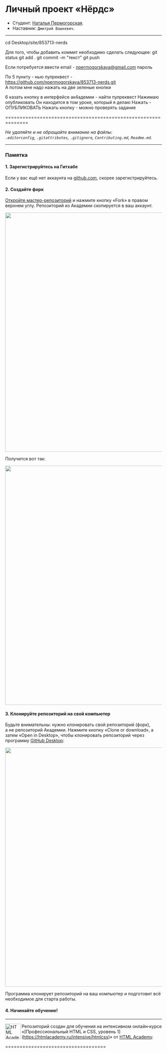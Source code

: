 # Личный проект «Нёрдс»

* Студент: [Наталья Пермогорская](https://up.htmlacademy.ru/htmlcss/22/user/853713).
* Наставник: `Дмитрий Вашкевич`.

---

cd Desktop/site/853713-nerds

Для того, чтобы добавить коммит необходимо сделать следующее:
git status
git add . 
git commit -m "текст"
git push

Если потребуется ввести
email - npermogorskaya@gmail.com
пароль

По 5 пункту - нью пулреквест - https://github.com/npermogorskaya/853713-nerds.git  
А потом мне надо нажать на две зеленые кнопки

6 казать кнопку в интерфейсе ак4адемии - найти пулреквест
Нажимаю опубликовать 
Он находится в том уроке, который я делаю
Нажать - ОПУБЛИКОВАТЬ
Нажать кнопку - можно проверять задание

==============================================================


_Не удаляйте и не обращайте внимание на файлы:_<br>
_`.editorconfig`, `.gitattributes`, `.gitignore`, `Contributing.md`, `Readme.md`._

---

### Памятка

#### 1. Зарегистрируйтесь на Гитхабе

Если у вас ещё нет аккаунта на [github.com](https://github.com/join), скорее зарегистрируйтесь.

#### 2. Создайте форк

[Откройте мастер-репозиторий](https://github.com/htmlacademy-htmlcss/853713-nerds) и нажмите кнопку «Fork» в правом верхнем углу. Репозиторий из Академии скопируется в ваш аккаунт.

<img width="769" alt="" src="https://user-images.githubusercontent.com/10909/29037924-52d1116c-7bae-11e7-9578-341106737d80.jpg">

Получится вот так:

<img width="769" alt="" src="https://user-images.githubusercontent.com/10909/29037925-53c705e0-7bae-11e7-8a3f-bad04e33575e.jpg">

#### 3. Клонируйте репозиторий на свой компьютер

Будьте внимательны: нужно клонировать свой репозиторий (форк), а не репозиторий Академии. Нажмите кнопку 
«Clone or download», а затем «Open in Desktop», чтобы клонировать репозиторий через программу 
[GitHub Desktop](https://desktop.github.com):

<img width="769" alt="" src="https://user-images.githubusercontent.com/10909/29037927-54ea5116-7bae-11e7-9595-f450cdea1e1c.jpg">

Программа клонирует репозиторий на ваш компьютер и подготовит всё необходимое для старта работы.

#### 4. Начинайте обучение!

---

<a href="https://htmlacademy.ru/intensive/htmlcss"><img align="left" width="50" height="50" alt="HTML Academy"
 src="https://up.htmlacademy.ru/static/img/intensive/htmlcss/logo-for-github-2.png"></a>

Репозиторий создан для обучения на интенсивном онлайн‑курсе «[Профессиональный HTML и CSS, уровень 1]
(https://htmlacademy.ru/intensive/htmlcss)» от [HTML Academy](https://htmlacademy.ru).

===================================

